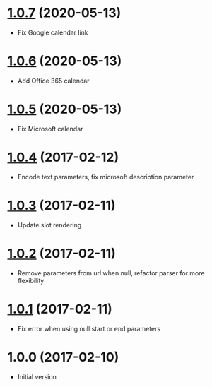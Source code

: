 <a name="1.0.7"></a>
# [1.0.7](https://github.com/nicolasbeauvais/vue-add-to-calendar/compare/1.0.6..1.0.7) (2020-05-13)
- Fix Google calendar link

<a name="1.0.6"></a>
# [1.0.6](https://github.com/nicolasbeauvais/vue-add-to-calendar/compare/1.0.5..1.0.6) (2020-05-13)
- Add Office 365 calendar

<a name="1.0.5"></a>
# [1.0.5](https://github.com/nicolasbeauvais/vue-add-to-calendar/compare/1.0.4...1.0.5) (2020-05-13)
- Fix Microsoft calendar

<a name="1.0.4"></a>
# [1.0.4](https://github.com/nicolasbeauvais/vue-add-to-calendar/compare/1.0.3...1.0.4) (2017-02-12)
- Encode text parameters, fix microsoft description parameter

<a name="1.0.3"></a>
# [1.0.3](https://github.com/nicolasbeauvais/vue-add-to-calendar/compare/1.0.2...1.0.3) (2017-02-11)
- Update slot rendering

<a name="1.0.2"></a>
# [1.0.2](https://github.com/nicolasbeauvais/vue-add-to-calendar/compare/1.0.1...1.0.2) (2017-02-11)
- Remove parameters from url when null, refactor parser for more flexibility

<a name="1.0.1"></a>
# [1.0.1](https://github.com/nicolasbeauvais/vue-add-to-calendar/compare/1.0.0...1.0.1) (2017-02-11)
- Fix error when using null start or end parameters

<a name="1.0.0"></a>
# 1.0.0 (2017-02-10)
- Initial version
